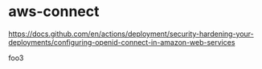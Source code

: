 # aws-connect

https://docs.github.com/en/actions/deployment/security-hardening-your-deployments/configuring-openid-connect-in-amazon-web-services

foo3
